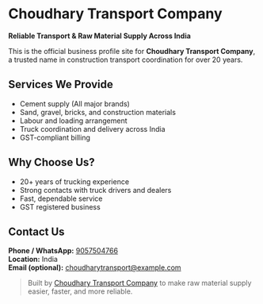 # Choudhary Transport Company

**Reliable Transport & Raw Material Supply Across India**

This is the official business profile site for **Choudhary Transport Company**, a trusted name in construction transport coordination for over 20 years.

## Services We Provide
- Cement supply (All major brands)
- Sand, gravel, bricks, and construction materials
- Labour and loading arrangement
- Truck coordination and delivery across India
- GST-compliant billing

## Why Choose Us?
- 20+ years of trucking experience
- Strong contacts with truck drivers and dealers
- Fast, dependable service
- GST registered business

## Contact Us
**Phone / WhatsApp:** [9057504766](https://wa.me/919057504766)  
**Location:** India  
**Email (optional):** choudharytransport@example.com

> Built by [Choudhary Transport Company](#) to make raw material supply easier, faster, and more reliable.

